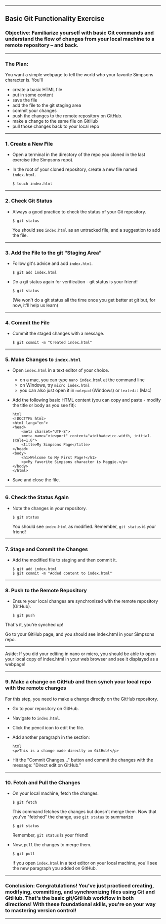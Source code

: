 
---

## **Basic Git Functionality Exercise**

### Objective: Familiarize yourself with basic Git commands and understand the flow of changes from your local machine to a remote repository – and back.

---

### **The Plan:**
You want a simple webpage to tell the world who your favorite Simpsons character is. You'll 

* create a basic HTML file
* put in some content 
* save the file
* add the file to the git staging area
* commit your changes
* push the changes to the remote repository on GitHub.
* make a change to the same file on GitHub
* pull those changes back to your local repo

---

### 1. Create a New File

- Open a terminal in the directory of the repo you cloned in the last exercise (the Simpsons repo).
- In the root of your cloned repository, create a new file named `index.html`.

  ```
  $ touch index.html
  ```

---

### 2. Check Git Status

- Always a good practice to check the status of your Git repository.

  ```
  $ git status
  ```

  You should see `index.html` as an untracked file, and a suggestion to add the file.

---

### 3. Add the File to the git "Staging Area"

- Follow git's advice and add `index.html`.

  ```
  $ git add index.html
  ```
- Do a git status again for verification - git status is your friend!

  ```
  $ git status
  ```
  (We won't do a git status all the time once you get better at git but, for now, it'll help us learn)
---

### 4. Commit the File

- Commit the staged changes with a message.

  ```
  $ git commit -m "Created index.html"
  ```

---

### 5. Make Changes to `index.html`

- Open `index.html` in a text editor of your choice.
  * on a mac, you can type `nano index.html` at the command line
  * on Windows, try `micro index.html`
  * you can also just open it in `notepad` (Windows) or `textedit` (Mac)

- Add the following basic HTML content (you can copy and paste - modify the title or body as you see fit):

  ```
  html
  <!DOCTYPE html>
  <html lang="en">
  <head>
      <meta charset="UTF-8">
      <meta name="viewport" content="width=device-width, initial-scale=1.0">
      <title>My Simpsons Page</title>
  </head>
  <body>
      <h1>Welcome to My First Page!</h1>
      <p>My favorite Simpsons character is Maggie.</p>
  </body>
  </html>
  ```

- Save and close the file.

---

### 6. Check the Status Again

- Note the changes in your repository.

  ```
  $ git status
  ```

  You should see `index.html` as modified. Remember, `git status` is your friend!

---

### 7. Stage and Commit the Changes

- Add the modified file to staging and then commit it.

  ```
  $ git add index.html
  $ git commit -m "Added content to index.html"
  ```

---

### 8. Push to the Remote Repository

- Ensure your local changes are synchronized with the remote repository (GitHub).

  ```
  $ git push
  ```

That's it, you're synched up!

Go to your GitHub page, and you should see index.html in your Simpsons repo.

---

Aside: If you did your editing in nano or micro, you should be able to open your local copy of index.html in your web browser and see it displayed as a webpage!

---

### 9. Make a change on GitHub and then synch your local repo with the remote changes

For this step, you need to make a change directly on the GitHub repository. 

- Go to your repository on GitHub.
- Navigate to `index.html`.
- Click the pencil icon to edit the file.
- Add another paragraph in the <body> section:

  ```
  html
  <p>This is a change made directly on GitHub!</p>
  ```

- Hit the "Commit Changes..." button and commit the changes with the message: "Direct edit on GitHub."

---

### 10. Fetch and Pull the Changes

- On your local machine, fetch the changes.

  ```
  $ git fetch
  ```

  This command fetches the changes but doesn't merge them. Now that you've "fetched" the change, use `git status` to summarize
  ```
  $ git status
  ```
  Remember, `git status` is your friend!

- Now, `pull` the changes to merge them.

  ```
  $ git pull
  ```

  If you open `index.html` in a text editor on your local machine, you'll see the new paragraph you added on GitHub.

---

### Conclusion: Congratulations! You've just practiced creating, modifying, committing, and synchronizing files using Git and GitHub. That's the basic git/GitHub workflow in both directions! With these foundational skills, you're on your way to mastering version control!

---
